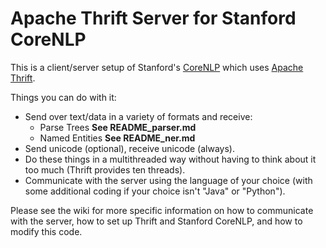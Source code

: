 Apache Thrift Server for Stanford CoreNLP
=========================================

This is a client/server setup of Stanford's [CoreNLP](http://nlp.stanford.edu/software/corenlp.shtml) which uses [Apache Thrift](http://thrift.apache.org/).

Things you can do with it:

* Send over text/data in a variety of formats and receive:
	- Parse Trees **See README_parser.md**
	- Named Entities **See README_ner.md**
* Send unicode (optional), receive unicode (always).
* Do these things in a multithreaded way without having to think about it too much (Thrift provides ten threads).
* Communicate with the server using the language of your choice (with some additional coding if your choice isn't "Java" or "Python").

Please see the wiki for more specific information on how to communicate with the server, how to set up Thrift and Stanford CoreNLP, and how to modify this code.
